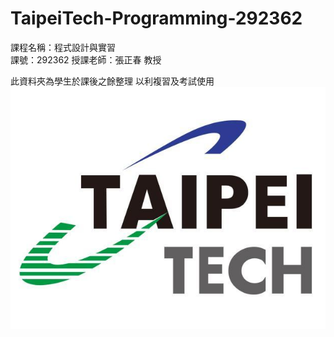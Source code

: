 # TaipeiTech-Programming-292362
課程名稱：程式設計與實習  
課號：292362
授課老師：張正春 教授

此資料夾為學生於課後之餘整理
以利複習及考試使用
<br>
<img src="https://github.com/channel104257/TaipeiTech-Programming-292362/blob/main/icon.jpg"/>
